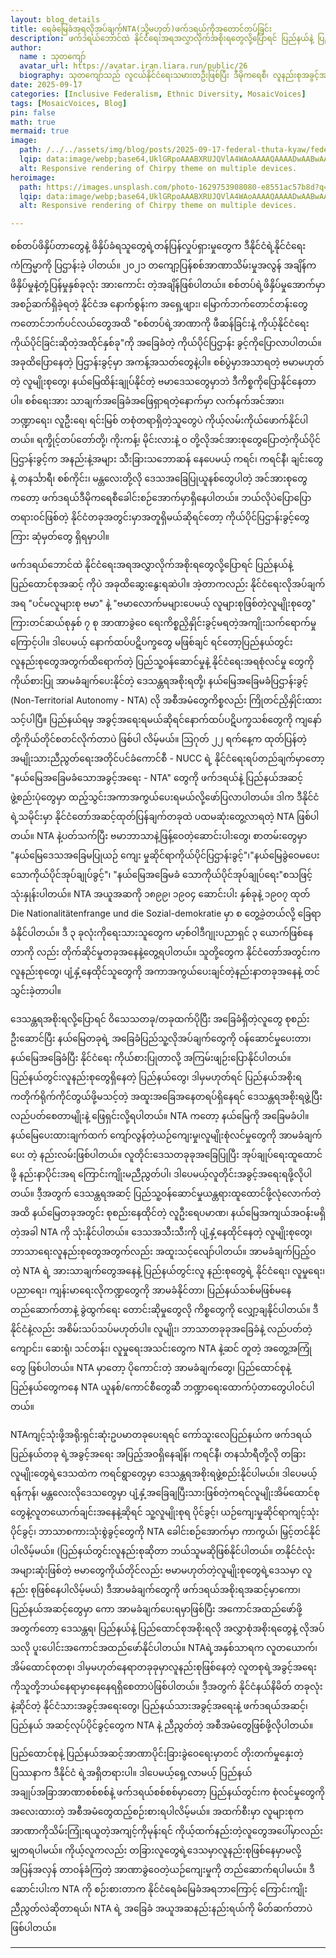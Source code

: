 ```yaml
---
layout: blog_details
title: ရေခံမြေခံအရလိုအပ်ချက်NTA(သို့မဟုတ်)ဖက်ဒရယ်ကိုအတောင်တပ်ခြင်း
description: ဖက်ဒရယ်ဘောင်‌ထဲ နိုင်ငံရေးအရအလွှာလိုက်အစိုးရတွေလို့ပြောရင် ပြည်နယ်နဲ့ ပြည်ထောင်စုအဆင့် ကိုပဲ အခုထိဆွေးနွေးရဆဲပါ။ အဲ့တာကလည်း နိုင်ငံရေးလိုအပ်ချက်အရ "ပင်မလူများစု ဗမာ" နဲ့ "ဗမာလောက်မများပေမယ့် လူများစုဖြစ်တဲ့လူမျိုးစုတွေ" ကြားတင်ဆယ်စုနှစ် ၇ စု အာဏာခွဲဝေ ရေးကိစ္စညှိနှိုင်းခွင့်မရတဲ့အကျိုးသက်ရောက်မှုကြောင့်ပါ။
author:
  name : သုတကျော်
  avatar_url: https://avatar.iran.liara.run/public/26
  biography: သုတကျော်သည် လူငယ်နိုင်ငံရေးသမားတဦးဖြစ်ပြီး ဒီမိုကရေစီ၊ လူနည်းစုအခွင့်အရေး၊ လူမှုပြုပြင်ပြောင်းလဲရေးဆိုင်ရာကိစ္စရပ်များနှင့်စပ်လျဉ်းသည်များလည်း ရေးသားလျက်ရှိသည်။၂၀၁၆ ခုနှစ်မှစတင်၍ ခွဲခြားမှု၊ မတရားမှုနှင့် ဖိနှိပ်မှုများကို ဆန့်ကျင်သည့် နိုင်ငံရေးလှုပ်ရှားမှုများတွင် တက်တက်ကြွကြွ ပါဝင်နေသည်။
date: 2025-09-17 
categories: [Inclusive Federalism, Ethnic Diversity, MosaicVoices]
tags: [MosaicVoices, Blog]
pin: false
math: true
mermaid: true
image:
  path: /../../assets/img/blog/posts/2025-09-17-federal-thuta-kyaw/federal_thuta_kyaw.jpeg
  lqip: data:image/webp;base64,UklGRpoAAABXRUJQVlA4WAoAAAAQAAAADwAABwAAQUxQSDIAAAARL0AmbZurmr57yyIiqE8oiG0bejIYEQTgqiDA9vqnsUSI6H+oAERp2HZ65qP/VIAWAFZQOCBCAAAA8AEAnQEqEAAIAAVAfCWkAALp8sF8rgRgAP7o9FDvMCkMde9PK7euH5M1m6VWoDXf2FkP3BqV0ZYbO6NA/VFIAAAA
  alt: Responsive rendering of Chirpy theme on multiple devices.
heroimage: 
  path: https://images.unsplash.com/photo-1629753908080-e8551ac57b8d?q=80&w=3500&auto=format&fit=crop&ixlib=rb-4.0.3&ixid=M3wxMjA3fDB8MHxwaG90by1wYWdlfHx8fGVufDB8fHx8fA%3D%3D
  lqip: data:image/webp;base64,UklGRpoAAABXRUJQVlA4WAoAAAAQAAAADwAABwAAQUxQSDIAAAARL0AmbZurmr57yyIiqE8oiG0bejIYEQTgqiDA9vqnsUSI6H+oAERp2HZ65qP/VIAWAFZQOCBCAAAA8AEAnQEqEAAIAAVAfCWkAALp8sF8rgRgAP7o9FDvMCkMde9PK7euH5M1m6VWoDXf2FkP3BqV0ZYbO6NA/VFIAAAA
  alt: Responsive rendering of Chirpy theme on multiple devices.

---
```




စစ်တပ်ဖိနှိပ်တာတွေနဲ့ ဖိနှိပ်ခံရသူတွေရဲ့တန်ပြန်လှုပ်ရှားမှုတွေက ဒီနိုင်ငံရဲ့နိုင်ငံရေးကံကြမ္မာကို ပြဌာန်းခဲ့ ပါတယ်။ ၂၀၂၁ တကျော့ပြန်စစ်အာဏာသိမ်းမှုအလွန် အချိန်က ဖိနှိပ်မှုနဲ့တုံ့ပြန်မှုနှစ်ခုလုံး အားကောင်း တဲ့အချိန်ဖြစ်ပါတယ်။ စစ်တပ်ရဲ့ဖိနှိပ်မှုအောက်မှာအစဉ်ဆက်ရှိခဲ့ရတဲ့ နိုင်ငံအ နောက်စွန်းက အရှေ့ဖျား၊ မြောက်‌‌ဘက်တောင်တန်းတွေကတောင်ဘက်ပင်လယ်တွေအထိ "စစ်တပ်ရဲ့အာဏာကို ဖီဆန်ခြင်းနဲ့ ကိုယ့်နိုင်ငံ‌ရေးကိုယ်ပိုင်ခြင်းဆိုတဲ့အထိုင်နှစ်ခု"ကို အခြေခံတဲ့ ကိုယ်ပိုင်ပြဌာန်း ခွင့်ကိုပြောလာပါတယ်။ အခုထိပြောနေတဲ့ ပြဌာန်းခွင့်မှာ အကန့်အသတ်တွေနဲ့ပါ။ စစ်ပွဲမှာအသာရတဲ့ ဗမာမဟုတ်တဲ့ လူမျိုးစုတွေ၊ နယ်မြေထိန်းချုပ်နိုင်တဲ့ ဗမာဒေသတွေမှာဘဲ ဒီကိစ္စကိုပြောနိုင်နေတာပါ။ စစ်ရေးအား သာချက်အခြေခံအဖြေရှာရတဲ့နောက်မှာ လက်နက်အင်အား၊ ဘဏ္ဍာရေး၊ လူဦးရေ၊ ရင်းမြစ် တစုံတရာရှိတဲ့သူတွေပဲ ကိုယ့်လမ်းကိုယ်ဖောက်နိုင်ပါတယ်။ ရက္ခိုင့်တပ်တော်တို့၊ ကိုးကန့်၊ မိုင်းလားနဲ့ ဝ တို့လိုအင်အားစုတွေပြောတဲ့ကိုယ်ပိုင်ပြဌာန်းခွင့်က အနည်းနဲ့အများ သီးခြားသဘောဆန် နေပေမယ့် ကရင်၊ ကရင်နီ၊ ချင်းတွေနဲ့ တနင်္သာရီ၊ စစ်ကိုင်း၊ မန္တလေးတို့လို ဒေသအခြေပြုယူနစ်တွေပါတဲ့ အင်အားစုတွေကတော့ ဖက်ဒရယ်ဒီမိုကရေစီခေါင်းစဉ်အောက်မှာရှိနေပါတယ်။ ဘယ်လိုပဲပြောပြော တရားဝင်ဖြစ်တဲ့ နိုင်ငံတခုအတွင်းမှာအတူရှိမယ်ဆိုရင်တော့ ကိုယ်ပိုင်ပြဌာန်းခွင့်တွေကြား ဆုံမှတ်တွေ ရှိရမှာပါ။ 



ဖက်ဒရယ်ဘောင်‌ထဲ နိုင်ငံရေးအရအလွှာလိုက်အစိုးရတွေလို့ပြောရင် ပြည်နယ်နဲ့ ပြည်ထောင်စုအဆင့် ကိုပဲ အခုထိဆွေးနွေးရဆဲပါ။ အဲ့တာကလည်း နိုင်ငံရေးလိုအပ်ချက်အရ "ပင်မလူများစု ဗမာ" နဲ့ "ဗမာလောက်မများပေမယ့် လူများစုဖြစ်တဲ့လူမျိုးစုတွေ" ကြားတင်ဆယ်စုနှစ် ၇ စု အာဏာခွဲဝေ ရေးကိစ္စညှိနှိုင်းခွင့်မရတဲ့အကျိုးသက်ရောက်မှုကြောင့်ပါ။ ဒါပေမယ့် နောက်ထပ်ပဋိပက္ခတွေ မဖြစ်ချင် ရင်တော့ပြည်နယ်တွင်းလူနည်းစုတွေအတွက်ထိရောက်တဲ့ ပြည်သူ့ဝန်ဆောင်မှုနဲ့ နိုင်ငံရေးအရစုံလင်မှု တွေကို ကိုယ်စားပြု အာမခံချက်ပေးနိုင်တဲ့ ဒေသန္တရအစိုးရတို့၊ နယ်မြေအခြေမခံပြဌာန်းခွင့် (Non-Territorial Autonomy - NTA) လို အစီအမံတွေကိစ္စလည်း ကြိုတင်ညှိနှိုင်းထားသင့်ပါပြီ။ ပြည်နယ်ရမှ အခွင့်အရေးရမယ်ဆိုရင်နောက်ထပ်ပဋိပက္ခသစ်တွေကို ကျနော်တို့ကိုယ်တိုင်စတင်လိုက်တာပဲ ဖြစ်ပါ လိမ့်မယ်။ ဩဂုတ် ၂၂ ရက်နေ့က ထုတ်ပြန်တဲ့ အမျိုးသားညီညွတ်ရေးအတိုင်ပင်ခံကောင်စီ - NUCC ရဲ့ နိုင်ငံရေးရပ်တည်ချက်မှာတော့ "နယ်မြေအခြေမခံသောအခွင့်အရေး - NTA" တွေကို ဖက်ဒရယ်နဲ့ ပြည်နယ်အဆင့်ဖွဲ့စည်းပုံတွေမှာ ထည့်သွင်းအကာအကွယ်ပေးရမယ်လို့ဖော်ပြလာပါတယ်။ ဒါက ဒီနိုင်ငံရဲ့သမိုင်းမှာ နိုင်ငံတော်အဆင့်ထုတ်ပြန်ချက်တခုထဲ ပထမဆုံးတွေ့လာရတဲ့ NTA ဖြစ်ပါတယ်။ NTA နဲ့ပတ်သက်ပြီး ဗမာဘာသာနဲ့ဖြန့်ဝေတဲ့ဆောင်းပါးတွေ၊ စာတမ်းတွေမှာ "နယ်မြေ‌ဒေသအခြေမပြုယဉ် ကျေး မှုဆိုင်ရာကိုယ်ပိုင်ပြဌာန်းခွင့်"၊"နယ်မြေခွဲဝေမပေးသောကိုယ်ပိုင်အုပ်ချုပ်ခွင့်"၊ "နယ်မြေအခြေမခံ သောကိုယ်ပိုင်အုပ်ချုပ်ရေး"စသဖြင့် ‌သုံးနှုန်းပါတယ်။ NTA အယူအဆကို ၁၈၉၉၊ ၁၉၀၄ ဆောင်းပါး နှစ်ခုနဲ့ ၁၉၀၇ ထုတ် Die Nationalitätenfrange und die Sozial-demokratie မှာ စ တွေ့ခဲ့တယ်လို့ ခြေရာခံနိုင်ပါတယ်။ ဒီ ၃ ခုလုံးကိုရေးသားသူတွေက မာ့စ်ဝါဒီဂျုးပညာရှင် ၃ ယောက်ဖြစ်နေတာကို လည်း တိုက်ဆိုင်မှုတခုအနေနဲ့တွေ့ရပါတယ်။ သူတို့တွေက နိုင်ငံတော်အတွင်းက လူနည်းစုတွေ၊ ပျံ့နှံ့နေထိုင်သူတွေကို အကာအကွယ်ပေးချင်တဲ့နည်းနာတခုအနေနဲ့ တင်သွင်းခဲ့တာပါ။  



ဒေသန္တရအစိုးရလို့ပြောရင် ဝိသေသတခု/တခုထက်ပိုပြီး အခြေခံရှိတဲ့လူတွေ စုစည်းဦးဆောင်ပြီး နယ်မြေတခုရဲ့ အခြေခံပြည်သူ့လိုအပ်ချက်တွေကို ဝန်ဆောင်မှုပေးတာ၊ နယ်မြေအခြေခံပြီး နိုင်ငံရေး ကိုယ်စားပြုတာလို့ အကြမ်းဖျဉ်းပြောနိုင်ပါတယ်။ ပြည်နယ်တွင်းလူနည်းစုတွေရှိနေတဲ့ ပြည်နယ်တွေ၊ ဒါမှမဟုတ်ရင် ပြည်နယ်အစိုးရကတိုက်ရိုက်ကိုင်တွယ်ဖို့မသင့်တဲ့ အထူးအခြေအနေတရပ်ရှိနေရင် ဒေသန္တရအစိုးရဖွဲ့ပြီး လည်ပတ်စေတာမျိုးနဲ့ ဖြေရှင်းလို့ရပါတယ်။ NTA ကတော့ နယ်မြေကို အခြေမခံပါ။ နယ်မြေပေးထားချက်ထက် ကျော်လွန်တဲ့ယဉ်ကျေးမှု၊လူမျိုးစုံလင်မှုတွေကို အာမခံချက်ပေး တဲ့ နည်းလမ်းဖြစ်ပါတယ်။ လူတိုင်းဒေသတခုခုအခြေပြုပြီး အုပ်ချုပ်ရေးထူထောင်ဖို့ နည်းနာပိုင်းအရ ကြောင်းကျိုးမညီညွတ်ပါ၊ ဒါပေမယ့်လူတိုင်းအခွင့်အရေးရဖို့လိုပါတယ်။ ဒီ့အတွက် ဒေသန္တရအဆင့် ပြည်သူ့ဝန်ဆောင်မှုယန္တရားထူထောင်ဖို့လုံလောက်တဲ့အထိ နယ်မြေတခုအတွင်း စုစည်းနေထိုင်တဲ့ လူဦးရေပမာဏ၊ နယ်မြေအကျယ်အဝန်းမရှိတဲ့အခါ NTA ကို သုံးနိုင်ပါတယ်။ ဒေသအသီးသီးကို ပျံ့နှံ့နေထိုင်နေတဲ့ လူမျိုးစုတွေ၊ ဘာသာရေးလူနည်းစုတွေအတွက်လည်း အထူးသင့်လျော်ပါတယ်။  အာမခံချက်ပြည့်ဝတဲ့ NTA ရဲ့ အားသာချက်တွေအနေနဲ့ ပြည်နယ်‌တွင်းလူ နည်းစုတွေရဲ့ နိုင်ငံရေး၊ လူမှုရေး၊ ပညာရေး၊ ကျန်းမာရေးလိုကဏ္ဍတွေကို အာမခံနိုင်တာ၊ ပြည်နယ်သစ်မဖြစ်မနေတည်ဆောက်တာနဲ့ ခွဲထွက်ရေး တောင်းဆိုမှုတွေလို ကိစ္စတွေကို လျှော့ချနိုင်ပါတယ်။ ဒီနိုင်ငံနဲ့လည်း အစိမ်းသပ်သပ်မဟုတ်ပါ။ လူမျိုး၊ ဘာသာတခုခုအခြေခံနဲ့ လည်ပတ်တဲ့ ကျောင်း၊ ဆေးရုံ၊ သင်တန်း၊ လူမှုရေးအသင်းတွေက NTA နဲ့ဆင် တူတဲ့ အတွေ့အကြုံတွေ ဖြစ်ပါတယ်။ NTA မှာတော့ ပိုကောင်းတဲ့ အာမခံချက်တွေ၊ ပြည်ထောင်စုနဲ့ ပြည်နယ်တွေကနေ NTA ယူနစ်/ကောင်စီတွေဆီ ဘဏ္ဍာရေးထောက်ပံ့တာတွေပါဝင်ပါတယ်။ 



NTAကျင့်သုံးဖို့အရိုးရှင်းဆုံးဥပမာတခုပေးရရင် ကော်သူးလေပြည်နယ်က ဖက်ဒရယ်ပြည်နယ်တခု ရဲ့အခွင့်အရေး အပြည့်အဝရှိနေချိန်၊ ကရင်နီ၊ တနင်္သာရီတို့လို တခြားလူမျိုးတွေရဲ့ဒေသထဲက ကရင်ရွာတွေမှာ ‌ဒေသန္တရအစိုးရဖွဲ့စည်းနိုင်ပါမယ်။ ဒါပေမယ့် ရန်ကုန်၊ မန္တလေးလိုဒေသတွေမှာ ပျံ့နှံ့အခြေချပြီးသားဖြစ်တဲ့ကရင်လူမျိုးအိမ်ထောင်စုတွေနဲ့လူတယောက်ချင်းအနေနဲ့ဆိုရင် ‌သူ့လူမျိုးစုရ ပိုင်ခွင့်၊ ယဉ်ကျေးမှုဆိုင်ရာကျင့်သုံးပိုင်ခွင့်၊ ဘာသာစကားသုံးစွဲခွင့်တွေကို NTA ခေါင်းစဉ်အောက်မှာ ကာကွယ်၊ မြှင့်တင်နိုင်ပါလိမ့်မယ်။ (ပြည်နယ်တွင်းလူနည်းစုဆိုတာ ဘယ်သူမဆိုဖြစ်နိုင်ပါတယ်။ တနိုင်ငံလုံးအများဆုံးဖြစ်တဲ့ ဗမာ‌တွေကိုယ်တိုင်လည်း ဗမာမဟုတ်တဲ့လူမျိုးစုတွေရဲ့ဒေသမှာ လူနည်း စုဖြစ်နေပါလိမ့်မယ်) ဒီအာမခံချက်တွေကို ဖက်ဒရယ်အစိုးရအဆင့်မှာကော၊ ပြည်နယ်အဆင့်တွေမှာ ကော အာမခံချက်ပေးရမှာဖြစ်ပြီး အကောင်အထည်ဖော်ဖို့အတွက်‌တော့ ဒေသန္တရ၊ ပြည်နယ်နဲ့ ပြည်ထောင်စုအစိုးရလို အလွှာစုံအစိုးရတွေနဲ့ လိုအပ်သလို ပူးပေါင်းအကောင်အထည်ဖော်နိုင်ပါတယ်။ NTAရဲ့အနှစ်သာရက လူတယောက်၊ အိမ်ထောင်စုတစု၊ ဒါမှမဟုတ်နေရာတခုခုမှာလူနည်းစုဖြစ်နေတဲ့ လူတစုရဲ့အခွင့်အရေးကိုသူတို့ဘယ်နေရာမှာနေနေရရှိစေတာပဲဖြစ်ပါတယ်။ ဒီ့အတွက် နိုင်ငံနယ်နိမိတ် တခုလုံးနဲ့ဆိုင်တဲ့ နိုင်ငံသားအခွင့်အရေးတွေ၊ ပြည်နယ်သားအခွင့်အရေးနဲ့ ဖက်ဒရယ်အဆင့်၊ ပြည်နယ် အဆင့်လုပ်ပိုင်ခွင့်တွေက NTA နဲ့ ညီညွတ်တဲ့ အစီအမံတွေဖြစ်ဖို့လိုပါတယ်။ 



ပြည်ထောင်စုနဲ့ ပြည်နယ်အဆင့်အာဏာပိုင်းခြားခွဲဝေရေးမှာတင် တိုးတက်မှုနှေးတဲ့ပြဿနာက ဒီနိုင်ငံ ရဲ့အရှိတရားပါ။ ဒါပေမယ့်ရှေ့လာမယ့် ပြည်နယ်အချုပ်အခြာအာဏာစစ်စစ်နဲ့ ဖက်ဒရယ်စစ်စစ်မှာတော့ ပြည်နယ်တွင်းက စုံလင်မှုတွေကိုအလေးထားတဲ့ အစီအမံတွေထည့်စဉ်းစားရပါလိမ့်မယ်။ အထက်စီးမှာ လူများစုကအာဏာကိုသိမ်းကြုံးရယူတဲ့အကျင့်ကိုမုန်းရင် ကိုယ့်ထက်နည်းတဲ့လူတွေအပေါ်မှာလည်း မျှတရပါမယ်။ ကိုယ့်လူကလည်း တခြားလူတွေရဲ့ဒေသမှာလူနည်းစုဖြစ်နေမှာမလို့ အပြန်အလှန် တာဝန်ခံကြတဲ့ အာဏာခွဲဝေတဲ့ယဉ်ကျေးမှုကို တည်ဆောက်ရပါမယ်။ ဒီဆောင်းပါးက NTA ကို စဉ်းစားတာက နိုင်ငံရေခံမြေခံအရဘာကြောင့် ကြောင်းကျိုးညီညွတ်လဲဆိုတာရယ်၊ NTA ရဲ့ အခြေခံ အယူအဆနည်းနည်းရယ်ကို မိတ်ဆက်တာပဲဖြစ်ပါတယ်။

---
